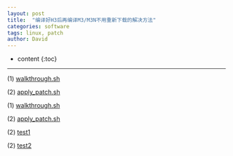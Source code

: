 ```yaml
---
layout: post
title:  "编译好H3后再编译M3/M3N不用重新下载的解决方法"
categories: software
tags: linux, patch
author: David
---
```


* content
{:toc}

---

(1) [walkthrough.sh](https://github.com/titron/titron.github.io/blob/master/_posts/titron_version-walkthrough.sh)

(2) [apply_patch.sh](https://github.com/titron/titron.github.io/blob/master/_posts/titron_version-apply_patch.sh)


(1) [walkthrough.sh](files/titron_version-walkthrough.sh)

(2) [apply_patch.sh](files/titron_version-apply_patch.sh)


(2) [test1](files/test.txt)

(2) [test2](test.txt)




